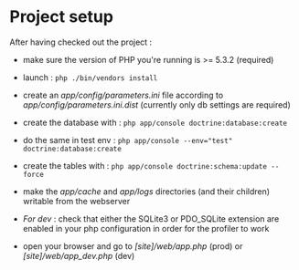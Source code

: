 # Project setup

After having checked out the project :

* make sure the version of PHP you're running is >= 5.3.2 (required)

* launch : `php ./bin/vendors install`

* create an *app/config/parameters.ini* file according to *app/config/parameters.ini.dist*
  (currently only db settings are required)

* create the database with : `php app/console doctrine:database:create`

* do the same in test env : `php app/console --env="test" doctrine:database:create`

* create the tables with : `php app/console doctrine:schema:update --force`

* make the *app/cache* and *app/logs* directories (and their children) writable from
  the webserver

* *For dev* : check that either the SQLite3 or PDO_SQLite extension are enabled in your
  php configuration in order for the profiler to work

* open your browser and go to *[site]/web/app.php* (prod) or *[site]/web/app_dev.php* (dev)
